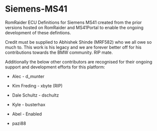 # Siemens-MS41
RomRaider ECU Definitions for Siemens MS41 created from the prior versions hosted on RomRaider and MS41Portal to enable the ongoing development of these defintions.

Credit must be supplied to Abhishek Shinde (MRF582) who we all owe so much to. This work is his legacy and we are forever better off for his contributions towards the BMW community. RIP mate.


Additionally the below other contributors are recognised for their ongoing support and development efforts for this platform:

  - Alec - d_munter
 
  - Kim Freding - xbyte (RIP)
 
  - Dale Schultz - dschultz
 
  - Kyle - busterhax
 
  - Abel - Enabled
 
  - pazi88
